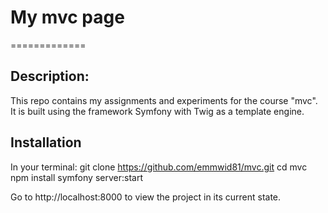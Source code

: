 # My mvc page
=============

## Description:
This repo contains my assignments and experiments for the course "mvc". It is built using the framework Symfony with
Twig as a template engine.

## Installation
In your terminal:
git clone https://github.com/emmwid81/mvc.git
cd mvc
npm install
symfony server:start

Go to http://localhost:8000 to view the project in its current state.
